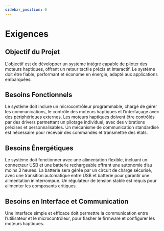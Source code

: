 ```yaml
---
sidebar_position: 0
---
```


# Exigences

## Objectif du Projet

L'objectif est de développer un système intégré capable de piloter des moteurs haptiques, offrant un retour tactile précis et interactif. Le système doit être fiable, performant et économe en énergie, adapté aux applications embarquées.

## Besoins Fonctionnels

Le système doit inclure un microcontrôleur programmable, chargé de gérer les communications, le contrôle des moteurs haptiques et l’interfaçage avec des périphériques externes. Les moteurs haptiques doivent être contrôlés par des drivers permettant un pilotage individuel, avec des vibrations précises et personnalisables. Un mécanisme de communication standardisé est nécessaire pour recevoir des commandes et transmettre des états.

## Besoins Énergétiques

Le système doit fonctionner avec une alimentation flexible, incluant un connecteur USB et une batterie rechargeable offrant une autonomie d’au moins 3 heures. La batterie sera gérée par un circuit de charge sécurisé, avec une transition automatique entre USB et batterie pour garantir une alimentation ininterrompue. Un régulateur de tension stable est requis pour alimenter les composants critiques.

## Besoins en Interface et Communication

Une interface simple et efficace doit permettre la communication entre l’utilisateur et le microcontrôleur, pour flasher le firmware et configurer les moteurs haptiques.
